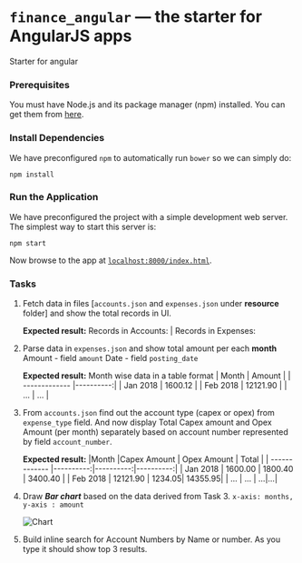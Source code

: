 # `finance_angular` — the starter for AngularJS apps

Starter for angular


### Prerequisites


You must have Node.js and its package manager (npm) installed. You can get them from [here][node].


### Install Dependencies

We have preconfigured `npm` to automatically run `bower` so we can simply do:

```
npm install
```

### Run the Application

We have preconfigured the project with a simple development web server. The simplest way to start
this server is:

```
npm start
```
Now browse to the app at [`localhost:8000/index.html`][local-app-url].

### Tasks

1. Fetch data in files [```accounts.json``` and ```expenses.json``` under **resource** folder] and show the total records in UI.

    **Expected result:**  Records in  Accounts: <COUNT> | Records in Expenses: <COUNT>

2. Parse data in ```expenses.json``` and show total amount per each **month**
Amount - field ```amount```
Date   - field ```posting_date```

    **Expected result:**
    Month wise data in a table format
    | Month         | Amount    |
    | ------------- |----------:|
    | Jan 2018      | 1600.12   |
    | Feb 2018      | 12121.90  |
    | ...           |      ...  |


3. From ```accounts.json``` find out the account type (capex or opex)  from ```expense_type``` field.
And now display Total Capex amount and Opex Amount (per month) separately based on account number represented by field ```account_number```.

    **Expected result:**
    |Month          |Capex Amount | Opex Amount |   Total |
    | ------------- |----------:|----------:|----------:|
    | Jan 2018      | 1600.00  | 1800.40 |   3400.40 |
    | Feb 2018      | 12121.90  | 1234.05| 14355.95|
    | ...           |      ...  | ...|...|

4. Draw ***Bar chart*** based on the data derived from Task 3.
```x-axis: months, y-axis : amount```

    ![Chart][chart]

5. Build inline search for Account Numbers by Name or number.
   As you type it should show top 3 results.


[local-app-url]: http://localhost:8000/index.html
[node]: https://nodejs.org/
[chart]: https://github.com/ServiceNow-Hiring/finance_angular/blob/master/resource/chart.png
